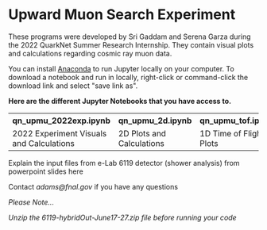# Upward Muon Search Experiment

These programs were developed by Sri Gaddam and Serena Garza during the 2022 QuarkNet Summer Research Internship. 
They contain visual plots and calculations regarding cosmic ray muon data. 

You can  install <a href="https://www.anaconda.com/products/distribution">Anaconda</a> to run Jupyter locally on your computer. 
To download a notebook and run in locally, right-click or command-click the download link and select "save link as".

<strong>Here are the different Jupyter Notebooks that you have access to.</strong>
<table style="width:100%">
  <tr>
    <th>qn_upmu_2022exp.ipynb</th>
    <th>qn_upmu_2d.ipynb</th>
    <th>qn_upmu_tof.ipynb</th>
  </tr>
  <tr>
    <td>2022 Experiment Visuals and Calculations</td>
    <td>2D Plots and Calculations</td>
    <td>1D Time of Flight Plots</td>
  </tr>
</table>




Explain the input files from e-Lab 6119 detector (shower analysis) from powerpoint slides here

 <p>Contact <i>adams@fnal.gov</i> if you have any questions </p>



<p><i>Please Note...</i></p>
<p><i>Unzip the 6119-hybridOut-June17-27.zip file before running your code</i></p>

